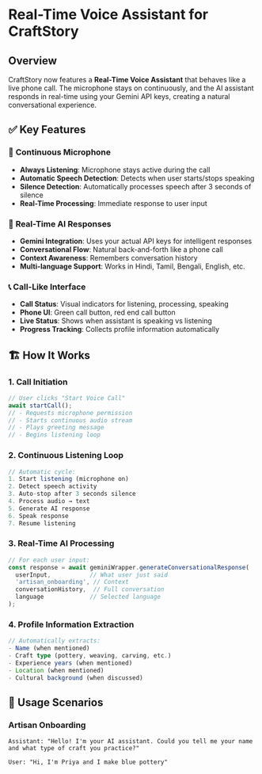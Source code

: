 # Real-Time Voice Assistant for CraftStory

## Overview

CraftStory now features a **Real-Time Voice Assistant** that behaves like a live phone call. The microphone stays on continuously, and the AI assistant responds in real-time using your Gemini API keys, creating a natural conversational experience.

## ✅ Key Features

### 🎤 **Continuous Microphone**
- **Always Listening**: Microphone stays active during the call
- **Automatic Speech Detection**: Detects when user starts/stops speaking
- **Silence Detection**: Automatically processes speech after 3 seconds of silence
- **Real-Time Processing**: Immediate response to user input

### 🤖 **Real-Time AI Responses**
- **Gemini Integration**: Uses your actual API keys for intelligent responses
- **Conversational Flow**: Natural back-and-forth like a phone call
- **Context Awareness**: Remembers conversation history
- **Multi-language Support**: Works in Hindi, Tamil, Bengali, English, etc.

### 📞 **Call-Like Interface**
- **Call Status**: Visual indicators for listening, processing, speaking
- **Phone UI**: Green call button, red end call button
- **Live Status**: Shows when assistant is speaking vs listening
- **Progress Tracking**: Collects profile information automatically

## 🏗️ **How It Works**

### 1. **Call Initiation**
```typescript
// User clicks "Start Voice Call"
await startCall();
// - Requests microphone permission
// - Starts continuous audio stream
// - Plays greeting message
// - Begins listening loop
```

### 2. **Continuous Listening Loop**
```typescript
// Automatic cycle:
1. Start listening (microphone on)
2. Detect speech activity
3. Auto-stop after 3 seconds silence
4. Process audio → text
5. Generate AI response
6. Speak response
7. Resume listening
```

### 3. **Real-Time AI Processing**
```typescript
// For each user input:
const response = await geminiWrapper.generateConversationalResponse(
  userInput,           // What user just said
  'artisan_onboarding', // Context
  conversationHistory,  // Full conversation
  language             // Selected language
);
```

### 4. **Profile Information Extraction**
```typescript
// Automatically extracts:
- Name (when mentioned)
- Craft type (pottery, weaving, carving, etc.)
- Experience years (when mentioned)
- Location (when mentioned)
- Cultural background (when discussed)
```

## 🎯 **Usage Scenarios**

### **Artisan Onboarding**
```
Assistant: "Hello! I'm your AI assistant. Could you tell me your name and what type of craft you practice?"

User: "Hi, I'm Priya and I make blue pottery"
